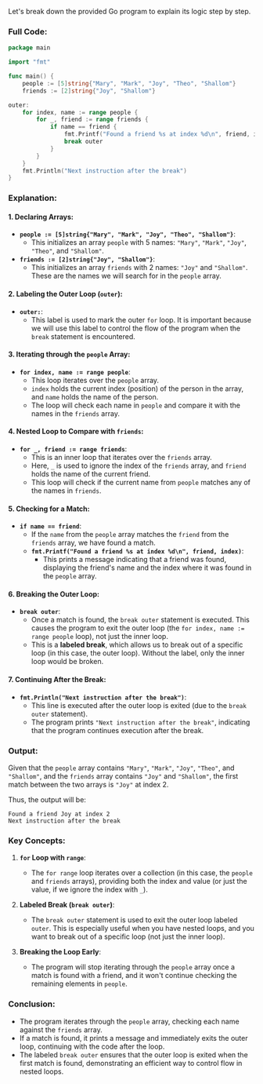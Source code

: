 Let's break down the provided Go program to explain its logic step by step.

### Full Code:

```go
package main

import "fmt"

func main() {
	people := [5]string{"Mary", "Mark", "Joy", "Theo", "Shallom"}
	friends := [2]string{"Joy", "Shallom"}

outer:
	for index, name := range people {
		for _, friend := range friends {
			if name == friend {
				fmt.Printf("Found a friend %s at index %d\n", friend, index)
				break outer
			}
		}
	}
	fmt.Println("Next instruction after the break")
}
```

### Explanation:

#### 1. **Declaring Arrays**:
   - **`people := [5]string{"Mary", "Mark", "Joy", "Theo", "Shallom"}`**:
     - This initializes an array `people` with 5 names: `"Mary"`, `"Mark"`, `"Joy"`, `"Theo"`, and `"Shallom"`.
   - **`friends := [2]string{"Joy", "Shallom"}`**:
     - This initializes an array `friends` with 2 names: `"Joy"` and `"Shallom"`. These are the names we will search for in the `people` array.

#### 2. **Labeling the Outer Loop (`outer`)**:
   - **`outer:`**: 
     - This label is used to mark the outer `for` loop. It is important because we will use this label to control the flow of the program when the `break` statement is encountered.

#### 3. **Iterating through the `people` Array**:
   - **`for index, name := range people`**:
     - This loop iterates over the `people` array. 
     - `index` holds the current index (position) of the person in the array, and `name` holds the name of the person.
     - The loop will check each name in `people` and compare it with the names in the `friends` array.

#### 4. **Nested Loop to Compare with `friends`**:
   - **`for _, friend := range friends`**:
     - This is an inner loop that iterates over the `friends` array. 
     - Here, `_` is used to ignore the index of the `friends` array, and `friend` holds the name of the current friend.
     - This loop will check if the current name from `people` matches any of the names in `friends`.

#### 5. **Checking for a Match**:
   - **`if name == friend`**:
     - If the `name` from the `people` array matches the `friend` from the `friends` array, we have found a match.
     - **`fmt.Printf("Found a friend %s at index %d\n", friend, index)`**:
       - This prints a message indicating that a friend was found, displaying the friend's name and the index where it was found in the `people` array.

#### 6. **Breaking the Outer Loop**:
   - **`break outer`**:
     - Once a match is found, the `break outer` statement is executed. This causes the program to exit the outer loop (the `for index, name := range people` loop), not just the inner loop.
     - This is a **labeled break**, which allows us to break out of a specific loop (in this case, the outer loop). Without the label, only the inner loop would be broken.

#### 7. **Continuing After the Break**:
   - **`fmt.Println("Next instruction after the break")`**:
     - This line is executed after the outer loop is exited (due to the `break outer` statement).
     - The program prints `"Next instruction after the break"`, indicating that the program continues execution after the break.

### Output:

Given that the `people` array contains `"Mary"`, `"Mark"`, `"Joy"`, `"Theo"`, and `"Shallom"`, and the `friends` array contains `"Joy"` and `"Shallom"`, the first match between the two arrays is `"Joy"` at index 2.

Thus, the output will be:

```
Found a friend Joy at index 2
Next instruction after the break
```

### Key Concepts:

1. **`for` Loop with `range`**:
   - The `for range` loop iterates over a collection (in this case, the `people` and `friends` arrays), providing both the index and value (or just the value, if we ignore the index with `_`).
   
2. **Labeled Break (`break outer`)**:
   - The `break outer` statement is used to exit the outer loop labeled `outer`. This is especially useful when you have nested loops, and you want to break out of a specific loop (not just the inner loop).

3. **Breaking the Loop Early**:
   - The program will stop iterating through the `people` array once a match is found with a friend, and it won't continue checking the remaining elements in `people`.

### Conclusion:
- The program iterates through the `people` array, checking each name against the `friends` array.
- If a match is found, it prints a message and immediately exits the outer loop, continuing with the code after the loop.
- The labeled `break outer` ensures that the outer loop is exited when the first match is found, demonstrating an efficient way to control flow in nested loops.